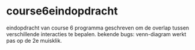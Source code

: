 # course6eindopdracht
eindopdracht van course 6
programma geschreven om de overlap tussen verschillende interacties te bepalen.
bekende bugs: 
venn-diagram werkt pas op de 2e muisklik.

